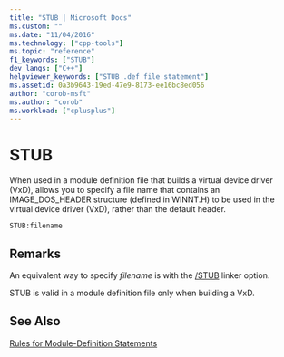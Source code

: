 ```yaml
---
title: "STUB | Microsoft Docs"
ms.custom: ""
ms.date: "11/04/2016"
ms.technology: ["cpp-tools"]
ms.topic: "reference"
f1_keywords: ["STUB"]
dev_langs: ["C++"]
helpviewer_keywords: ["STUB .def file statement"]
ms.assetid: 0a3b9643-19ed-47e9-8173-ee16bc8ed056
author: "corob-msft"
ms.author: "corob"
ms.workload: ["cplusplus"]
---
```

# STUB
When used in a module definition file that builds a virtual device driver (VxD), allows you to specify a file name that contains an IMAGE_DOS_HEADER structure (defined in WINNT.H) to be used in the virtual device driver (VxD), rather than the default header.  
  
```  
STUB:filename  
```  
  
## Remarks  
 An equivalent way to specify *filename* is with the [/STUB](../../build/reference/stub-ms-dos-stub-file-name.md) linker option.  
  
 STUB is valid in a module definition file only when building a VxD.  
  
## See Also  
 [Rules for Module-Definition Statements](../../build/reference/rules-for-module-definition-statements.md)